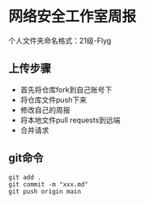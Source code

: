 # 网络安全工作室周报
个人文件夹命名格式：21级-Flyg
## 上传步骤
+ 首先将仓库fork到自己账号下
+ 将仓库文件push下来
+ 修改自己的周报
+ 将本地文件pull requests到远端
+ 合并请求
## git命令
```
git add .
git commit -m "xxx.md"
git push origin main
```
